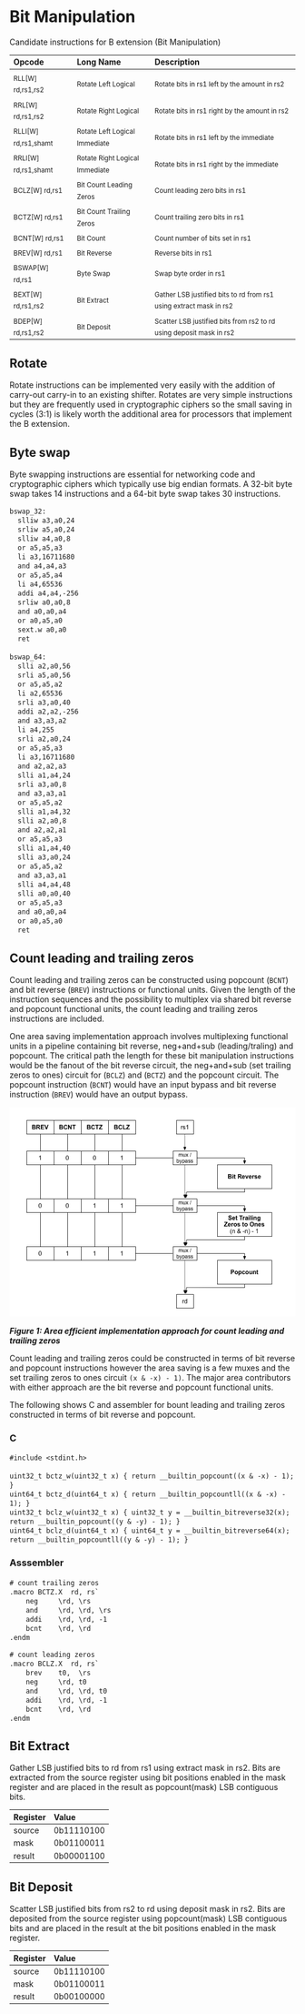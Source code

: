 Bit Manipulation
=====================

Candidate instructions for B extension (Bit Manipulation)

Opcode                          | Long Name                                 | Description
:----------                     | :-------------                            | :---------------
<sub>RLL[W] rd,rs1,rs2</sub>    | <sub>Rotate Left Logical</sub>            | <sub>Rotate bits in rs1 left by the amount in rs2</sub>
<sub>RRL[W] rd,rs1,rs2</sub>    | <sub>Rotate Right Logical</sub>           | <sub>Rotate bits in rs1 right by the amount in rs2</sub>
<sub>RLLI[W] rd,rs1,shamt</sub> | <sub>Rotate Left Logical Immediate</sub>  | <sub>Rotate bits in rs1 left by the immediate</sub>
<sub>RRLI[W] rd,rs1,shamt</sub> | <sub>Rotate Right Logical Immediate</sub> | <sub>Rotate bits in rs1 right by the immediate</sub>
<sub>BCLZ[W] rd,rs1</sub>       | <sub>Bit Count Leading Zeros</sub>        | <sub>Count leading zero bits in rs1</sub>
<sub>BCTZ[W] rd,rs1</sub>       | <sub>Bit Count Trailing Zeros</sub>       | <sub>Count trailing zero bits in rs1</sub>
<sub>BCNT[W] rd,rs1</sub>       | <sub>Bit Count</sub>                      | <sub>Count number of bits set in rs1</sub>
<sub>BREV[W] rd,rs1</sub>       | <sub>Bit Reverse</sub>                    | <sub>Reverse bits in rs1</sub>
<sub>BSWAP[W] rd,rs1</sub>      | <sub>Byte Swap</sub>                      | <sub>Swap byte order in rs1</sub>
<sub>BEXT[W] rd,rs1,rs2</sub>   | <sub>Bit Extract</sub>                    | <sub>Gather LSB justified bits to rd from rs1 using extract mask in rs2</sub>
<sub>BDEP[W] rd,rs1,rs2</sub>   | <sub>Bit Deposit</sub>                    | <sub>Scatter LSB justified bits from rs2 to rd using deposit mask in rs2</sub>

## Rotate

Rotate instructions can be implemented very easily with the addition
of carry-out carry-in to an existing shifter. Rotates are very
simple instructions but they are frequently used in cryptographic
ciphers so the small saving in cycles (3:1) is likely worth the
additional area for processors that implement the B extension.

## Byte swap

Byte swapping instructions are essential for networking code
and cryptographic ciphers which typically use big endian formats.
A 32-bit byte swap takes 14 instructions and a 64-bit byte swap
takes 30 instructions.

```
bswap_32:
  slliw a3,a0,24
  srliw a5,a0,24
  slliw a4,a0,8
  or a5,a5,a3
  li a3,16711680
  and a4,a4,a3
  or a5,a5,a4
  li a4,65536
  addi a4,a4,-256
  srliw a0,a0,8
  and a0,a0,a4
  or a0,a5,a0
  sext.w a0,a0
  ret

bswap_64:
  slli a2,a0,56
  srli a5,a0,56
  or a5,a5,a2
  li a2,65536
  srli a3,a0,40
  addi a2,a2,-256
  and a3,a3,a2
  li a4,255
  srli a2,a0,24
  or a5,a5,a3
  li a3,16711680
  and a2,a2,a3
  slli a1,a4,24
  srli a3,a0,8
  and a3,a3,a1
  or a5,a5,a2
  slli a1,a4,32
  slli a2,a0,8
  and a2,a2,a1
  or a5,a5,a3
  slli a1,a4,40
  slli a3,a0,24
  or a5,a5,a2
  and a3,a3,a1
  slli a4,a4,48
  slli a0,a0,40
  or a5,a5,a3
  and a0,a0,a4
  or a0,a5,a0
  ret
```

## Count leading and trailing zeros

Count leading and trailing zeros can be constructed using popcount (`BCNT`)
and bit reverse (`BREV`) instructions or functional units. Given the length
of the instruction sequences and the possibility to multiplex via shared bit
reverse and popcount functional units, the count leading and trailing zeros
instructions are included.

One area saving implementation approach involves multiplexing functional units in
a pipeline containing bit reverse, neg+and+sub (leading/traling) and popcount.
The critical path the length for these bit manipulation instructions would be the
fanout of the bit reverse circuit, the neg+and+sub (set trailing zeros to ones)
circuit for (`BCLZ`) and (`BCTZ`) and the popcount circuit. The popcount instruction
(`BCNT`) would have an input bypass and bit reverse instruction (`BREV`) would have
an output bypass.

![Area efficient implementation approach](bitmanip.png)

_**Figure 1: Area efficient implementation approach for count leading and trailing zeros**_

Count leading and trailing zeros could be constructed in terms of bit reverse
and popcount instructions however the area saving is a few muxes and the set
trailing zeros to ones circuit `(x & -x) - 1)`. The major area contributors with
either approach are the bit reverse and popcount functional units.

The following shows C and assembler for bount leading and trailing zeros
constructed in terms of bit reverse and popcount.

### C
```
#include <stdint.h>

uint32_t bctz_w(uint32_t x) { return __builtin_popcount((x & -x) - 1); }
uint64_t bctz_d(uint64_t x) { return __builtin_popcountll((x & -x) - 1); }
uint32_t bclz_w(uint32_t x) { uint32_t y = __builtin_bitreverse32(x); return __builtin_popcount((y & -y) - 1); }
uint64_t bclz_d(uint64_t x) { uint64_t y = __builtin_bitreverse64(x); return __builtin_popcountll((y & -y) - 1); }
```

### Asssembler
```
# count trailing zeros
.macro BCTZ.X  rd, rs`
	neg     \rd, \rs
	and     \rd, \rd, \rs
	addi    \rd, \rd, -1
	bcnt    \rd, \rd
.endm
```

```
# count leading zeros
.macro BCLZ.X  rd, rs`
	brev    t0,  \rs
	neg     \rd, t0
	and     \rd, \rd, t0
	addi    \rd, \rd, -1
	bcnt    \rd, \rd
.endm
```

## Bit Extract

Gather LSB justified bits to rd from rs1 using extract mask in rs2.
Bits are extracted from the source register using bit positions
enabled in the mask register and are placed in the result as
popcount(mask) LSB contiguous bits.

Register | Value
:--      | :--
source   | 0b11110100
mask     | 0b01100011
result   | 0b00001100

## Bit Deposit

Scatter LSB justified bits from rs2 to rd using deposit mask in rs2.
Bits are deposited from the source register using popcount(mask)
LSB contiguous bits and are placed in the result at the bit positions
enabled in the mask register.

Register | Value
:--      | :--
source   | 0b11110100
mask     | 0b01100011
result   | 0b00100000
